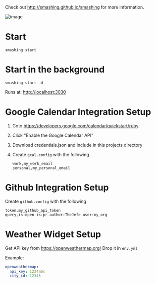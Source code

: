 Check out http://smashing.github.io/smashing for more information.

![image](https://user-images.githubusercontent.com/2390653/77599432-03457c00-6edb-11ea-8d79-de14d94d2ca9.png)

# Start

`smashing start`

# Start in the background

`smashing start -d`

Runs at: [http://localhost:3030](http://localhost:3030)

# Google Calendar Integration Setup

1. Goto https://developers.google.com/calendar/quickstart/ruby
2. Click "Enable the Google Calendar API"
3. Download credentials.json and include in this projects directory
4. Create `gcal.config` with the following

    ```
    work,my_work_email
    personal,my_personal_email
    ```

# Github Integration Setup

Create `github.config` with the following

```
token,my_github_api_token
query,is:open is:pr author:TheJefe user:my_org
```

# Weather Widget Setup
Get API key from https://openweathermap.org/
Drop it in `env.yml`

Example:
```yaml
openweathermap:
  api_key: 1234abc
  city_id: 12345
```

